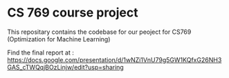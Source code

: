 # CS 769 course project
This repositary contains the codebase for our peoject for CS769 (Optimization for Machine Learning)


Find the final report at : https://docs.google.com/presentation/d/1wNZi1VnU79g5GW1KQfxG26NH3GAS_cTWQqjBOzLinjw/edit?usp=sharing
